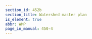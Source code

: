 ```yaml
---
section_id: 452b
section_title: Watershed master plan
is_element: true
abbr: WMP
page_in_manual: 450-4
---
```

